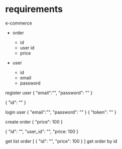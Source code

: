 # requirements

e-commerce

- order
  - id
  - user id
  - price

- user
  - id
  - email
  - password

register user
{
  "email":"",
  "password": ""
}

{
  "id": ""
}

login user
{
  "email":"",
  "password": ""
}
{
  "token": ""
}

create order
{
  "price": 100
}

{
  "id": "",
  "user_id": "",
  "price: 100
}

get list order
[
  {
    "id": "",
    "price": 100
  }
]
get order by id
